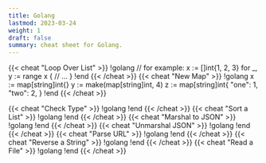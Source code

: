 ```yaml
---
title: Golang
lastmod: 2023-03-24
weight: 1
draft: false
summary: cheat sheet for Golang.
---
```

{{< cheat "Loop Over List" >}}
!golang
// for example:
x := []int{1, 2, 3}
for _, y := range x {
    // ...
}
!end
{{< /cheat >}}
{{< cheat "New Map" >}}
!golang
x := map[string]int{}
y := make(map[string]int, 4)
z := map[string]int{
    "one": 1,
    "two": 2,
}
!end
{{< /cheat >}}

{{< cheat "Check Type" >}}
!golang
!end
{{< /cheat >}}
{{< cheat "Sort a List" >}}
!golang
!end
{{< /cheat >}}
{{< cheat "Marshal to JSON" >}}
!golang
!end
{{< /cheat >}}
{{< cheat "Unmarshal JSON" >}}
!golang
!end
{{< /cheat >}}
{{< cheat "Parse URL" >}}
!golang
!end
{{< /cheat >}}
{{< cheat "Reverse a String" >}}
!golang
!end
{{< /cheat >}}
{{< cheat "Read a File" >}}
!golang
!end
{{< /cheat >}}
